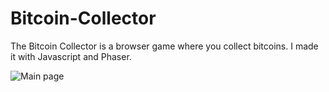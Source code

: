 # Bitcoin-Collector
The Bitcoin Collector is a browser game where you collect bitcoins. I made it with Javascript and Phaser. 

![Main page](http://bitcoincollector.dorinamihai.tech/bitcoincollectorgame.png)
